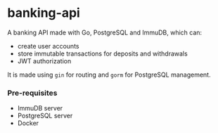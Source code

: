 # banking-api
A banking API made with Go, PostgreSQL and ImmuDB, which can:
- create user accounts
- store immutable transactions for deposits and withdrawals
- JWT authorization

It is made using `gin` for routing and `gorm` for PostgreSQL management.

### Pre-requisites
- ImmuDB server
- PostgreSQL server
- Docker

